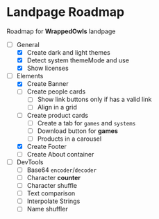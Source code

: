 # Landpage Roadmap

Roadmap for **WrappedOwls** landpage

- [ ] General
  - [x] Create dark and light themes
  - [x] Detect system themeMode and use
  - [x] Show licenses
- [ ] Elements
  - [x] Create Banner
  - [ ] Create people cards
    - [ ] Show link buttons only if has a valid link
    - [ ] Align in a grid
  - [ ] Create product cards
    - [ ] Create a tab for `games` and `systems`
    - [ ] Download button for **games**
    - [ ] Products in a carousel
  - [x] Create Footer
  - [ ] Create About container
- [ ] DevTools
  - [ ] Base64 `encoder`/`decoder`
  - [ ] Character **counter**
  - [ ] Character shuffle
  - [ ] Text comparison
  - [ ] Interpolate Strings
  - [ ] Name shuffler
